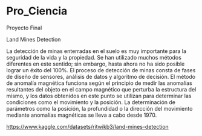 # Pro_Ciencia
Proyecto Final 


Land Mines Detection

La detección de minas enterradas en el suelo es muy importante para la seguridad de la vida y la propiedad. Se han utilizado muchos métodos diferentes en este sentido; sin embargo, hasta ahora no ha sido posible lograr un éxito del 100%. El proceso de detección de minas consta de fases de diseño de sensores, análisis de datos y algoritmo de decisión. El método de anomalía magnética funciona según el principio de medir las anomalías resultantes del objeto en el campo magnético que perturba la estructura del mismo, y los datos obtenidos en este punto se utilizan para determinar las condiciones como el movimiento y la posición. La determinación de parámetros como la posición, la profundidad o la dirección del movimiento mediante anomalías magnéticas se lleva a cabo desde 1970.

https://www.kaggle.com/datasets/ritwikb3/land-mines-detection